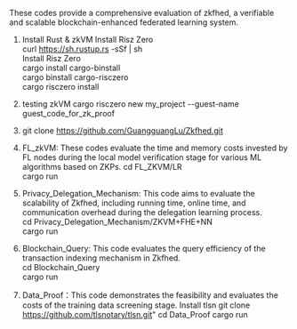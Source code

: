 These codes provide a comprehensive evaluation of zkfhed,  a verifiable and scalable blockchain-enhanced federated learning system.

1. Install Rust & zkVM
Install Risz Zero  
curl https://sh.rustup.rs -sSf | sh  
Install Risz Zero  
cargo install cargo-binstall  
cargo binstall cargo-risczero  
cargo risczero install

2. testing zkVM
cargo risczero new my_project --guest-name guest_code_for_zk_proof  

3. git clone https://github.com/GuangguangLu/Zkfhed.git

4. FL_zkVM: These codes evaluate the time and memory costs invested by FL nodes during the local model verification stage for various ML algorithms based on ZKPs.
cd FL_ZKVM/LR  
cargo run

5. Privacy_Delegation_Mechanism: This code aims to evaluate the scalability of Zkfhed, including running time, online time, and communication overhead during the delegation learning process.  
cd Privacy_Delegation_Mechanism/ZKVM+FHE+NN  
cargo run

6. Blockchain_Query: This code evaluates the query efficiency of the transaction indexing mechanism in Zkfhed.  
cd Blockchain_Query  
cargo run  

7. Data_Proof：This code demonstrates the feasibility and evaluates the costs of the training data screening stage.
Install tlsn
git clone https://github.com/tlsnotary/tlsn.git"
cd Data_Proof
cargo run
